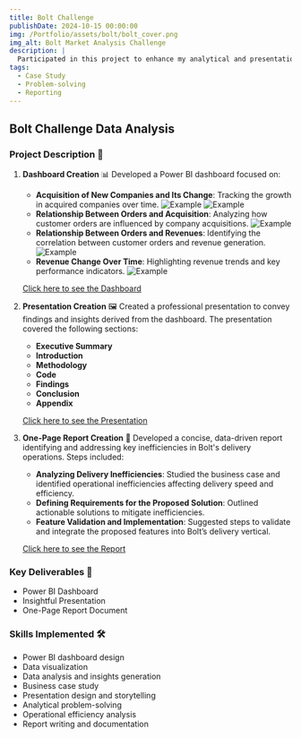 ```yaml
---
title: Bolt Challenge
publishDate: 2024-10-15 00:00:00
img: /Portfolio/assets/bolt/bolt_cover.png
img_alt: Bolt Market Analysis Challenge
description: |
  Participated in this project to enhance my analytical and presentation skills by tackling a multi-faceted business challenge.
tags:
  - Case Study
  - Problem-solving
  - Reporting
---
```


## Bolt Challenge Data Analysis

### Project Description 🚀   

1. **Dashboard Creation** 📊
   Developed a Power BI dashboard focused on:  
   - **Acquisition of New Companies and Its Change**: Tracking the growth in acquired companies over time. 
   ![Example](/Portfolio/assets/bolt/bolt1.png)
   ![Example](/Portfolio/assets/bolt/bolt2.png)
   - **Relationship Between Orders and Acquisition**: Analyzing how customer orders are influenced by company acquisitions.
   ![Example](/Portfolio/assets/bolt/bolt3.png)
   - **Relationship Between Orders and Revenues**: Identifying the correlation between customer orders and revenue generation.
   ![Example](/Portfolio/assets/bolt/bolt4.png)
   - **Revenue Change Over Time**: Highlighting revenue trends and key performance indicators.
   ![Example](/Portfolio/assets/bolt/bolt5.png)

   [Click here to see the Dashboard](https://app.powerbi.com/view?r=eyJrIjoiMDgzNzMyNjctZTNkNy00MmU5LThiZGQtM2Y0YzJmNWE4OTY2IiwidCI6IjZkOTIxZjkyLWY0Y2UtNGNlMC1hY2ZhLTkyNjg3ODUxMDc4MCJ9&pageName=451aeba4804931a33d8b&disablecdnExpiration=1725817745)

2. **Presentation Creation** 🖼️ 
   Created a professional presentation to convey findings and insights derived from the dashboard. The presentation covered the following sections:  
   - **Executive Summary**
   - **Introduction**
   - **Methodology**
   - **Code**
   - **Findings**
   - **Conclusion**
   - **Appendix**

   [Click here to see the Presentation](/Portfolio/assets/bolt/Bolt_presentation.pdf)

3. **One-Page Report Creation** 📝
   Developed a concise, data-driven report identifying and addressing key inefficiencies in Bolt's delivery operations. Steps included:  
   - **Analyzing Delivery Inefficiencies**: Studied the business case and identified operational inefficiencies affecting delivery speed and efficiency.  
   - **Defining Requirements for the Proposed Solution**: Outlined actionable solutions to mitigate inefficiencies.  
   - **Feature Validation and Implementation**: Suggested steps to validate and integrate the proposed features into Bolt’s delivery vertical.

   [Click here to see the Report](/Portfolio/assets/bolt/Data_discovery.pdf)  

### Key Deliverables 🎯
- Power BI Dashboard  
- Insightful Presentation  
- One-Page Report Document  

### Skills Implemented 🛠️
- Power BI dashboard design  
- Data visualization  
- Data analysis and insights generation  
- Business case study  
- Presentation design and storytelling  
- Analytical problem-solving  
- Operational efficiency analysis  
- Report writing and documentation  
